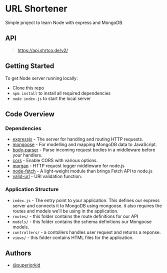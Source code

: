 
# URL Shortener

Simple project to learn Node with express and MongoDB.

## API

> https://api.shrtco.de/v2/

## Getting Started

To get Node server running locally:

 - Clone this repo
 - `npm install` to install all required dependencies
 - `node index.js` to start the local server
## Code Overview

### Dependencies

 - [expressjs](https://www.npmjs.com/package/express) - The server for handling and routing HTTP requests.
 - [mongoose](https://www.npmjs.com/package/mongoose) - For modelling and mapping MongoDB data to JavaScript.
 - [body-parser](https://www.npmjs.com/package/body-parser) - Parse incoming request bodies in a middleware before your handlers.
 - [cors](https://www.npmjs.com/package/cors) - Enable CORS with various options.
 - [morgan](https://www.npmjs.com/package/morgan) - HTTP request logger middleware for node.js
 - [node-fetch](https://www.npmjs.com/package/node-fetch) - A light-weight module than brings Fetch API to node.js
 - [valid-url](https://www.npmjs.com/package/valid-url) - URI validation function.

### Application Structure

 - `index.js` - The entry point to your application. This defines our express server and connects it to MongoDB using mongoose. it also requires the routes and models we'll be using in the application.
 - `routes/` - this folder contains the route definitions for our API
 - `models/` - this folder contains the schema definitions our Mongoose models.
 - `controllers/` - a contollers handles user request and returns a reponse.
 - `views/` - this folder contains HTML files for the application.
## Authors

- [@superiorkid](https://www.github.com/superiorkid)

